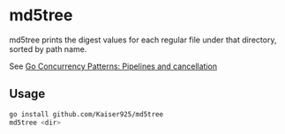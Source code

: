 # md5tree
md5tree prints the digest values for each regular file under that directory, sorted by path name.

See [Go Concurrency Patterns: Pipelines and cancellation](https://blog.golang.org/pipelines)

## Usage

~~~bash
go install github.com/Kaiser925/md5tree
md5tree <dir>
~~~